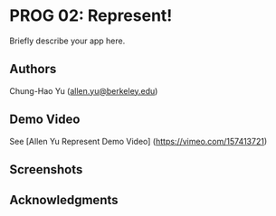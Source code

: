 # PROG 02: Represent!

Briefly describe your app here.

## Authors

Chung-Hao Yu ([allen.yu@berkeley.edu](mailto:allen.yu@berkeley.edu))

## Demo Video

See [Allen Yu Represent Demo Video] (https://vimeo.com/157413721)

## Screenshots


## Acknowledgments

